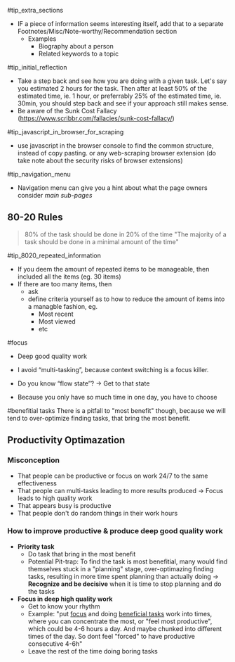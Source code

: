
#tip_extra_sections
- IF a piece of information seems interesting itself, add that to a separate Footnotes/Misc/Note-worthy/Recommendation section
	- Examples
		- Biography about a person
		- Related keywords to a topic

#tip_initial_reflection
- Take a step back and see how you are doing with a given task. 
  Let's say you estimated 2 hours for the task.
  Then after at least 50% of the estimated time, ie. 1 hour, or preferrably 25% of the estimated time, ie. 30min, you should step back and see if your approach still makes sense.
- Be aware of the Sunk Cost Fallacy (https://www.scribbr.com/fallacies/sunk-cost-fallacy/)

#tip_javascript_in_browser_for_scraping
- use javascript in the browser console to find the common structure, instead of copy pasting. or any web-scraping browser extension (do take note about the security risks of browser extensions)

#tip_navigation_menu
- Navigation menu can give you a hint about what the page owners consider *main sub-pages*

## 80-20 Rules
> 80% of the task should be done in 20% of the time
> "The majority of a task should be done in a minimal amount of the time"

#tip_8020_repeated_information
- If you deem the amount of repeated items to be manageable, then included all the items (eg. 30 items)
- If there are too many items, then
	- ask
	- define criteria yourself as to how to reduce the amount of items into a managble fashion, eg.
		- Most recent
		- Most viewed
		- etc

#focus 
* Deep good quality work

* I avoid “multi-tasking”, because context switching is a focus killer.
* Do you know “flow state”? &rarr; Get to that state

* Because you only have so much time in one day, you have to choose

#benefitial tasks
There is a pitfall to "most benefit" though, because we will tend to over-optimize finding tasks, that bring the most benefit.

## Productivity Optimazation
### Misconception
* That people can be productive or focus on work 24/7 to the same effectiveness
* That people can multi-tasks leading to more results produced &rarr; Focus leads to high quality work 
* That appears busy is productive
* That people don't do random things in their work hours

### How to improve productive & produce deep good quality work
* **Priority task**
  * Do task that bring in the most benefit
  * Potential Pit-trap: To find the task is most benefitial, many would find themselves stuck in a "planning" stage, over-optimazing finding tasks, resulting in more time spent planning than actually doing
   &rarr; **Recognize and be decisive** when it is time to stop planning and do the tasks 
* **Focus in deep high quality work**
  * Get to know your rhythm 
  * Example: "put [focus](#focus) and doing [beneficial tasks](#benefitial-tasks) work into times, where you can concentrate the most, or "feel most productive", which could be 4-6 hours a day. And maybe chunked into different times of the day.
So dont feel "forced" to have productive consecutive 4-6h"
  * Leave the rest of the time doing boring tasks